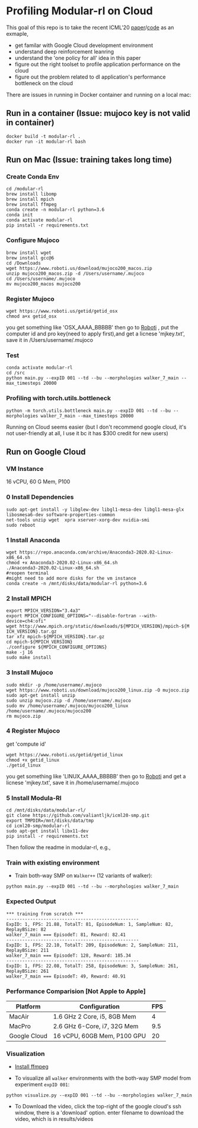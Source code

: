 # Profiling Modular-rl on Cloud
This goal of this repo is to take the recent ICML'20 [paper](https://www.cs.cmu.edu/~dpathak/papers/modular-rl.pdf)/[code](https://github.com/huangwl18/modular-rl) as an exmaple,
* get familar with Google Cloud development environment
* understand deep reinforcement leanring
* understand the 'one policy for all' idea in this paper
* figure out the right toolset to profile application performance on the cloud
* figure out the problem related to dl application's performance bottleneck on the cloud

There are issues in running in Docker container and running on a local mac:

## Run in a container (Issue: mujoco key is not valid in container)
```Shell
docker build -t modular-rl .
docker run -it modular-rl bash 
```

## Run on Mac (Issue: training takes long time)
### Create Conda Env
```Shell
cd /modular-rl
brew install libomp 
brew install mpich
brew install ffmpeg
conda create -n modular-rl python=3.6
conda init
conda activate modular-rl
pip install -r requirements.txt
```
### Configure Mujoco
```Shell
brew install wget
brew install gcc@6
cd /Downloads
wget https://www.roboti.us/download/mujoco200_macos.zip
unzip mujoco200_macos.zip -d /Users/username/.mujoco
cd /Users/username/.mujoco
mv mujoco200_macos mujoco200
```
### Register Mujoco
```Shell
wget https://www.roboti.us/getid/getid_osx
chmod a+x getid_osx
```
you get something like 'OSX_AAAA_BBBBB'
then go to [Roboti](https://www.roboti.us/license.html) , put the computer id and pro key(need to apply first),and get a licnese 'mjkey.txt', save it in /Users/username/.mujoco
### Test
```Shell
conda activate modular-rl
cd /src
python main.py --expID 001 --td --bu --morphologies walker_7_main --max_timesteps 20000
```
### Profiling with torch.utils.bottleneck
```Shell
python -m torch.utils.bottleneck main.py --expID 001 --td --bu --morphologies walker_7_main --max_timesteps 20000
```


Running on Cloud seems easier (but I don't recommend google cloud, it's not user-friendly at all, I use it bc it has $300 credit for new users)

## Run on Google Cloud
### VM Instance
16 vCPU, 60 G Mem, P100
### 0 Install Dependencies

```Shell
sudo apt-get install -y libglew-dev libgl1-mesa-dev libgl1-mesa-glx libosmesa6-dev software-properties-common 
net-tools unzip wget  xpra xserver-xorg-dev nvidia-smi
sudo reboot
```

### 1 Install Anaconda

```shell
wget https://repo.anaconda.com/archive/Anaconda3-2020.02-Linux-x86_64.sh
chmod +x Anaconda3-2020.02-Linux-x86_64.sh
./Anaconda3-2020.02-Linux-x86_64.sh
#reopen terminal
#might need to add more disks for the vm instance
conda create -n /mnt/disks/data/modular-rl python=3.6
```

### 2 Install MPICH 
```Shell
export MPICH_VERSION="3.4a3"
export MPICH_CONFIGURE_OPTIONS="--disable-fortran --with-device=ch4:ofi"
wget http://www.mpich.org/static/downloads/${MPICH_VERSION}/mpich-${M
ICH_VERSION}.tar.gz 
tar xfz mpich-${MPICH_VERSION}.tar.gz
cd mpich-${MPICH_VERSION}
./configure ${MPICH_CONFIGURE_OPTIONS}
make -j 16
sudo make install
```
### 3 Install Mujoco

```Shell
sudo mkdir -p /home/username/.mujoco
wget https://www.roboti.us/download/mujoco200_linux.zip -O mujoco.zip
sudo apt-get install unzip
sudo unzip mujoco.zip -d /home/username/.mujoco
sudo mv /home/username/.mujoco/mujoco200_linux /home/username/.mujoco/mujoco200
rm mujoco.zip
```

### 4 Register Mujoco
get 'compute id'
```Shell
wget https://www.roboti.us/getid/getid_linux
chmod +x getid_linux
./getid_linux
```
you get something like 'LINUX_AAAA_BBBBB'
then go to [Roboti](https://www.roboti.us/license.html) and get a licnese 'mjkey.txt', save it in /home/username/.mujoco


### 5 Install Modula-Rl
```Shell
cd /mnt/disks/data/modular-rl/
git clone https://github.com/valiantljk/icml20-smp.git
export TMPDIR=/mnt/disks/data/tmp
cd icml20-smp/modular-rl
sudo apt-get install libx11-dev
pip install -r requirements.txt 
```


Then follow the readme in modular-rl, e.g., 

### Train with existing environment
- Train both-way SMP on ``Walker++`` (12 variants of walker):
```Shell
python main.py --expID 001 --td --bu --morphologies walker_7_main
  ```

### Expected Output  
```Shell
*** training from scratch ***
--------------------------------------------------
ExpID: 1, FPS: 21.88, TotalT: 81, EpisodeNum: 1, SampleNum: 82, ReplayBSize: 82
walker_7_main === EpisodeT: 81, Reward: 82.41
--------------------------------------------------
ExpID: 1, FPS: 22.10, TotalT: 209, EpisodeNum: 2, SampleNum: 211, ReplayBSize: 211
walker_7_main === EpisodeT: 128, Reward: 185.34
--------------------------------------------------
ExpID: 1, FPS: 22.08, TotalT: 258, EpisodeNum: 3, SampleNum: 261, ReplayBSize: 261
walker_7_main === EpisodeT: 49, Reward: 40.91
```

### Performance Comparision [Not Apple to Apple]
| Platform      | Configuration                 |  FPS   | 
| ------------- | ----------------------------- | ------ |
| MacAir        | 1.6 GHz 2 Core, i5, 8GB Mem   |   4    |
| MacPro        | 2.6 GHz 6-Core, i7, 32G Mem   |   9.5  |
| Google Cloud  | 16 vCPU, 60GB Mem, P100 GPU   |   20   |

### Visualization
- [Install ffmpeg](https://tecadmin.net/install-ffmpeg-on-linux/)

- To visualize all ``walker`` environments with the both-way SMP model from experiment ``expID 001``:
```Shell
python visualize.py --expID 001 --td --bu --morphologies walker_7_main
```
- To Download the video, click the top-right of the google cloud's ssh window, there is a 'download' option. enter filename to download the video, which is in results/videos
